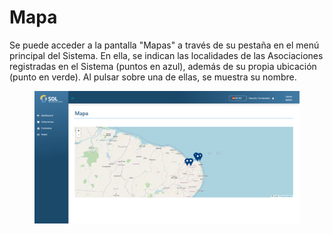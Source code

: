 # Mapa

Se puede acceder a la pantalla "Mapas" a través de su pestaña en el menú principal del Sistema. En ella, se indican las localidades de las Asociaciones registradas en el Sistema (puntos en azul), además de su propia ubicación (punto en verde). Al pulsar sobre una de ellas, se muestra su nombre.

<figure><img src="../../.gitbook/assets/map-forn.png" alt=""><figcaption></figcaption></figure>
